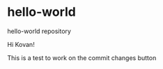 # hello-world
hello-world repository

Hi Kovan!

This is a test to work on the commit changes button

